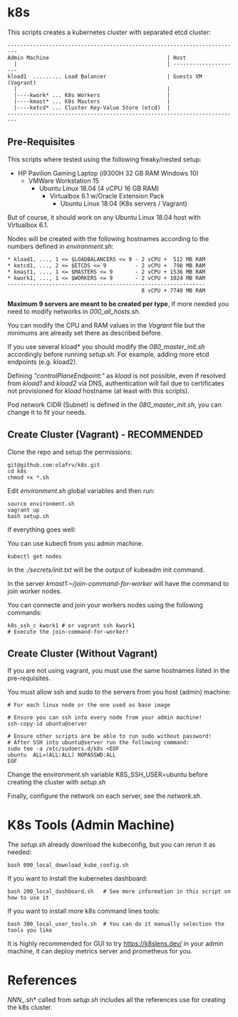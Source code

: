 # k8s

This scripts creates a kubernetes cluster with separated etcd cluster:

```
-------------------------------------------------------------------------
Admin Machine                                     | Host
  |                                               | ---------------------
kload1  ......... Load Balancer                   | Guests VM (Vagrant)
  |                                               |
  |----kwork* ... K8s Workers                     |
  |----kmast* ... K8s Masters                     |
  |----ketcd* ... Cluster Key-Value Store (etcd)  |
-------------------------------------------------------------------------
```

## Pre-Requisites

This scripts where tested using the following freaky/nested setup:

- HP Pavilion Gaming Laptop (i9300H 32 GB RAM Windows 10)
  - VMWare Workstation 15 
    - Ubuntu Linux 18.04 (4 vCPU 16 GB RAM)
      - Virtualbox 6.1 w/Oracle Extension Pack
        - Ubuntu Linux 18.04 (K8s servers / Vagrant)

But of course, it should work on any Ubuntu Linux 18.04 host with Virtualbox 6.1.

Nodes will be created with the following hostnames according to the numbers defined in *environment.sh*:
```
* kload1, ..., 1 <= $LOADBALANCERS <= 9 - 2 vCPU +  512 MB RAM
* ketcd1, ..., 2 <= $ETCDS <= 9         - 2 vCPU +  798 MB RAM
* kmast1, ..., 1 <= $MASTERS <= 9       - 2 vCPU + 1536 MB RAM
* kwork1, ..., 1 <= $WORKERS <= 9       - 2 vCPU + 1024 MB RAM
--------------------------------------------------------------
                                          8 vCPU + 7740 MB RAM
```

**Maximum 9 servers are meant to be created per type**, if more needed you need to modify networks in *000_all_hosts.sh*.

You can modify the CPU and RAM values in the *Vagrant* file but the minimums are already set there as described before.

If you use several kload* you should modify the *080_master_init.sh* accordingly before running *setup.sh*. For example, adding more etcd endpoints (e.g. kload2). 

Defining *"controlPlaneEndpoint:"* as *kload* is not possible, even if resolved from *kload1* and *kload2* via DNS, authentication will fail due to certificates not provisioned for *kload* hostname (at least with this scripts).

Pod network CIDR (Subnet) is defined in the *080_master_init.sh*, you can change it to fit your needs.

## Create Cluster (Vagrant) - RECOMMENDED

Clone the repo and setup the permissions:
```
git@github.com:olafrv/k8s.git
cd k8s
chmod +x *.sh
```

Edit *environment.sh* global variables and then run:
```
source environment.sh
vagrant up
bash setup.sh
```

If everything goes well:

You can use kubectl from you admin machine.
```
kubectl get nodes
```

In the *./secrets/init.txt* will be the output of kubeadm init command.

In the server *kmast1:~/join-command-for-worker* will have the command to join worker nodes.

You can connecte and join your workers nodes using the following commands:
```
k8s_ssh_c kwork1 # or vagrant ssh kwork1
# Execute the join-command-for-worker!
```


## Create Cluster (Without Vagrant)

If you are not using vagrant, you must use the same hostnames listed in the pre-requisites.

You must allow ssh and sudo to the servers from you host (admin) machine:
```
# For each linux node or the one used as base image

# Ensure you can ssh into every node from your admin machine!
ssh-copy-id ubuntu@server

# Ensure other scripts are be able to run sudo without password!
# After SSH into ubuntu@server run the following command:
sudo tee -a /etc/sudoers.d/k8s <EOF
ubuntu  ALL=(ALL:ALL) NOPASSWD:ALL
EOF
```

Change the environment.sh variable K8S_SSH_USER=ubuntu before creating the cluster with *setup.sh*

Finally, configure the network on each server, see the *network.sh*.

# K8s Tools (Admin Machine)

The *setup.sh* already download the kubeconfig, but you can rerun it as needed:
```
bash 090_local_download_kube_config.sh
```

If you want to install the kubernetes dashboard:
```
bash 200_local_dashboard.sh   # See more information in this script on how to use it
```

If you want to install more k8s command lines tools:
```
bash 300_local_user_tools.sh  # You can do it manually selection the tools you like
```

It is highly recommended for GUI to try https://k8slens.dev/ in your admin machine, it can deploy metrics server and prometheus for you.

# References

*NNN_*.sh* called from *setup.sh* includes all the references use for creating the k8s cluster.
